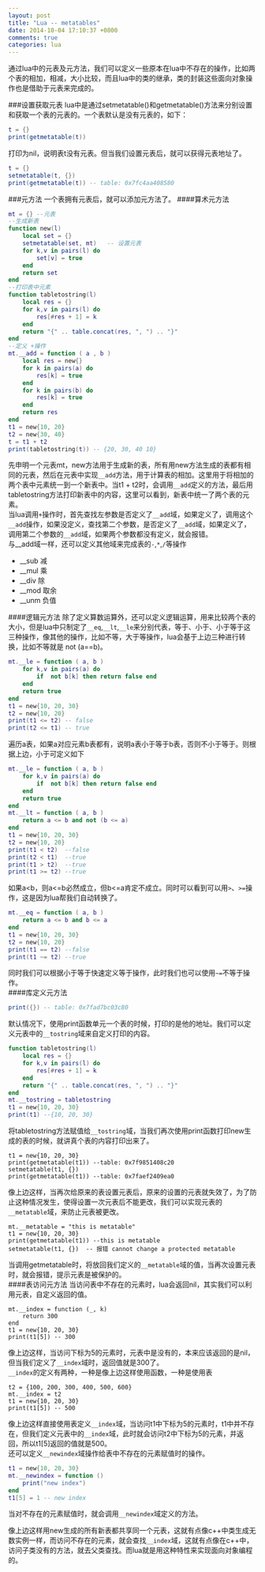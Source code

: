 ```yaml
---
layout: post
title: "Lua -- metatables"
date: 2014-10-04 17:10:37 +0800
comments: true
categories: lua
---
```

通过lua中的元表及元方法，我们可以定义一些原本在lua中不存在的操作，比如两个表的相加，相减，大小比较，而且lua中的类的继承，类的封装这些面向对象操作也是借助于元表来完成的。   

###设置获取元表
lua中是通过setmetatable()和getmetatable()方法来分别设置和获取一个表的元表的。<!--more-->一个表默认是没有元表的，如下：  
```lua
t = {}
print(getmetatable(t))
```   
打印为nil，说明表t没有元表。但当我们设置元表后，就可以获得元表地址了。   
```lua
t = {}
setmetatable(t, {})
print(getmetatable(t)) -- table: 0x7fc4aa408580
```
###元方法
一个表拥有元表后，就可以添加元方法了。
####算术元方法
```lua
mt = {} --元表
--生成新表
function new(l)
	local set = {}
	setmetatable(set, mt) 	-- 设置元表
	for k,v in pairs(l) do
		set[v] = true
	end
	return set
end
--打印表中元素
function tabletostring(l)
	local res = {}
	for k,v in pairs(l) do
		res[#res + 1] = k
	end
	return "{" .. table.concat(res, ", ") .. "}"
end
--定义 +操作
mt.__add = function ( a , b )
	local res = new{}
	for k in pairs(a) do
		res[k] = true
	end
	for k in pairs(b) do
		res[k] = true
	end
	return res
end
t1 = new{10, 20}
t2 = new{30, 40}
t = t1 + t2
print(tabletostring(t)) -- {20, 30, 40 10}
```  
先申明一个元表mt，new方法用于生成新的表，所有用new方法生成的表都有相同的元表，然后在元表中实现`__add`方法，用于计算表的相加。这里用于将相加的两个表中元素统一到一个新表中。当t1 + t2时，会调用`__add`定义的方法，最后用tabletostring方法打印新表中的内容，这里可以看到，新表中统一了两个表的元素。   
当lua调用`+`操作时，首先查找左参数是否定义了`__add`域，如果定义了，调用这个`__add`操作，如果没定义，查找第二个参数，是否定义了`__add`域，如果定义了，调用第二个参数的`__add`域，如果两个参数都没有定义，就会报错。  
与__add域一样，还可以定义其他域来完成表的`-`,`*`,`/`等操作 

* __sub 减
* __mul 乘
* __div 除
* __mod 取余
* __unm 负值

####逻辑元方法
除了定义算数运算外，还可以定义逻辑运算，用来比较两个表的大小，但是lua中只制定了`__eq`,`__lt`,`__le`来分别代表，等于、小于、小于等于这三种操作，像其他的操作，比如不等，大于等操作，lua会基于上边三种进行转换，比如不等就是 not (a==b)。
```lua 小于等于
mt.__le = function ( a, b )
	for k,v in pairs(a) do
		if  not b[k] then return false end
	end
	return true
end
t1 = new{10, 20, 30}
t2 = new{10, 20}
print(t1 <= t2) -- false
print(t2 <= t1) -- true
```   
遍历a表，如果a对应元素b表都有，说明a表小于等于b表，否则不小于等于。则根据上边，小于可定义如下
```lua 小于
mt.__le = function ( a, b )
	for k,v in pairs(a) do
		if  not b[k] then return false end
	end
	return true
end
mt.__lt = function ( a, b )
	return a <= b and not (b <= a)
end
t1 = new{10, 20, 30}
t2 = new{10, 20}
print(t1 < t2)  --false
print(t2 < t1)	--true
print(t1 > t2)  --true
print(t1 >= t2) --true
```   
如果a<b，则a<=b必然成立，但b<=a肯定不成立。同时可以看到可以用`>`、`>=`操作，这是因为lua帮我们自动转换了。
```lua 等于
mt.__eq = function ( a, b )
	return a <= b and b <= a
end
t1 = new{10, 20, 30}
t2 = new{10, 20}
print(t1 == t2) --false
print(t1 ~= t2) --true 
```
同时我们可以根据小于等于快速定义等于操作，此时我们也可以使用`~=`不等于操作。   
####库定义元方法
```lua
print({}) -- table: 0x7fad7bc03c80
```
默认情况下，使用print函数单元一个表的时候，打印的是他的地址。我们可以定义元表中的`__tostring`域来自定义打印的内容。   
```lua
function tabletostring(l)
	local res = {}
	for k,v in pairs(l) do
		res[#res + 1] = k
	end
	return "{" .. table.concat(res, ", ") .. "}"
end
mt.__tostring = tabletostring
t1 = new{10, 20, 30}
print(t1) --{10, 20, 30}   
```   
将tabletostring方法赋值给`__tostring`域，当我们再次使用print函数打印new生成的表的时候，就讲真个表的内容打印出来了。    
```
t1 = new{10, 20, 30}
print(getmetatable(t1)) --table: 0x7f9851408c20
setmetatable(t1, {})    
print(getmetatable(t1)) --table: 0x7faef2409ea0
```   
像上边这样，当再次给原来的表设置元表后，原来的设置的元表就失效了，为了防止这种情况发生，使得设置一次元表后不能更改，我们可以实现元表的`__metatable`域，来防止元表被更改。
```
mt.__metatable = "this is metatable"
t1 = new{10, 20, 30}
print(getmetatable(t1)) --this is metatable
setmetatable(t1, {})  -- 报错 cannot change a protected metatable
```   
当调用getmetatable时，将放回我们定义的`__metatable`域的值，当再次设置元表时，就会报错，提示元表是被保护的。   
####表访问元方法
当访问表中不存在的元素时，lua会返回nil，其实我们可以利用元表，自定义返回的值。
```
mt.__index = function (_, k)
	return 300
end
t1 = new{10, 20, 30}
print(t1[5]) -- 300
```  
像上边这样，当访问下标为5的元素时，元表中是没有的，本来应该返回的是nil，但当我们定义了`__index`域时，返回值就是300了。   
`__index`的定义有两种，一种是像上边这样使用函数，一种是使用表   
```
t2 = {100, 200, 300, 400, 500, 600}
mt.__index = t2
t1 = new{10, 20, 30}
print(t1[5]) -- 500
```   
像上边这样直接使用表定义`__index`域，当访问t1中下标为5的元素时，t1中并不存在，但我们定义元表中的`__index`域，此时就会访问t2中下标为5的元素，并返回，所以t1[5]返回的值就是500。  
还可以定义`__newindex`域操作给表中不存在的元素赋值时的操作。
```lua
t1 = new{10, 20, 30}
mt.__newindex = function ()
	print("new index")
end
t1[5] = 1 -- new index
```   
当对不存在的元素赋值时，就会调用`__newindex`域定义的方法。   

像上边这样用new生成的所有新表都共享同一个元表，这就有点像c++中类生成无数实例一样，而访问不存在的元素，就会查找`__index`域，这就有点像在c++中，访问子类没有的方法，就去父类查找。而lua就是用这种特性来实现面向对象编程的。

